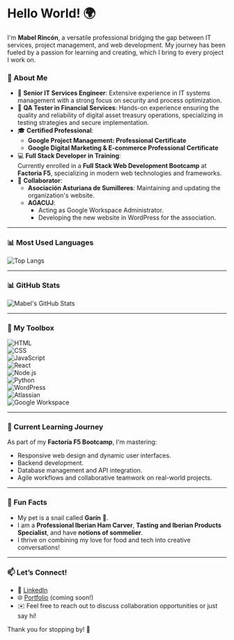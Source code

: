 # Hello World! 🌍  

I'm **Mabel Rincón**, a versatile professional bridging the gap between IT services, project management, and web development. My journey has been fueled by a passion for learning and creating, which I bring to every project I work on.  

### 🚀 About Me  
- 💼 **Senior IT Services Engineer**: Extensive experience in IT systems management with a strong focus on security and process optimization.  
- 🎯 **QA Tester in Financial Services**: Hands-on experience ensuring the quality and reliability of digital asset treasury operations, specializing in testing strategies and secure implementation.  
- 🎓 **Certified Professional**:  
  - **Google Project Management: Professional Certificate**  
  - **Google Digital Marketing & E-commerce Professional Certificate**  
- 💻 **Full Stack Developer in Training**:  
  Currently enrolled in a **Full Stack Web Development Bootcamp** at **Factoría F5**, specializing in modern web technologies and frameworks.  
- 🤝 **Collaborator**:  
  - **Asociación Asturiana de Sumilleres**: Maintaining and updating the organization's website.  
  - **AGACUJ**:  
    - Acting as Google Workspace Administrator.  
    - Developing the new website in WordPress for the association.  

---

### 📊 Most Used Languages  

![Top Langs](https://github-readme-stats.vercel.app/api/top-langs/?username=MabelRincon&layout=compact&theme=radical&langs_count=8)

---

### 📊 GitHub Stats  

![Mabel's GitHub Stats](https://github-readme-stats.vercel.app/api?username=MabelRincon&show_icons=true&theme=radical)  

---

### 🔧 My Toolbox  

![HTML](https://img.shields.io/badge/-HTML-E34F26?logo=html5&logoColor=white&style=flat)  
![CSS](https://img.shields.io/badge/-CSS-1572B6?logo=css3&logoColor=white&style=flat)  
![JavaScript](https://img.shields.io/badge/-JavaScript-F7DF1E?logo=javascript&logoColor=black&style=flat)  
![React](https://img.shields.io/badge/-React-61DAFB?logo=react&logoColor=black&style=flat)  
![Node.js](https://img.shields.io/badge/-Node.js-339933?logo=node.js&logoColor=white&style=flat)  
![Python](https://img.shields.io/badge/-Python-3776AB?logo=python&logoColor=white&style=flat)  
![WordPress](https://img.shields.io/badge/-WordPress-21759B?logo=wordpress&logoColor=white&style=flat)  
![Atlassian](https://img.shields.io/badge/-Atlassian-0052CC?logo=atlassian&logoColor=white&style=flat)  
![Google Workspace](https://img.shields.io/badge/-Google_Workspace-4285F4?logo=googleworkspace&logoColor=white&style=flat)  

---

### 🌱 Current Learning Journey  
As part of my **Factoría F5 Bootcamp**, I'm mastering:  
- Responsive web design and dynamic user interfaces.  
- Backend development.  
- Database management and API integration.  
- Agile workflows and collaborative teamwork on real-world projects.  

---

### 🌟 Fun Facts  
- My pet is a snail called **Garín** 🐌.  
- I am a **Professional Iberian Ham Carver**, **Tasting and Iberian Products Specialist**, and have **notions of sommelier**.  
- I thrive on combining my love for food and tech into creative conversations!  

---

### 📫 Let’s Connect!  
- 💼 [LinkedIn](https://www.linkedin.com/in/mabel-rincon/)  
- 🌐 [Portfolio](#) (coming soon!)  
- ✉️ Feel free to reach out to discuss collaboration opportunities or just say hi!  

Thank you for stopping by! 🚀  
